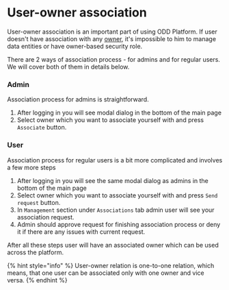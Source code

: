 # User-owner association

User-owner association is an important part of using ODD Platform. If user doesn't have association with any [owner](owners.md), it's impossible to him to manage data entities or have owner-based security role.&#x20;

There are 2 ways of association process - for admins and for regular users. We will cover both of them in details below.

### Admin

Association process for admins is straightforward.&#x20;

1. After logging in you will see modal dialog in the bottom of the main page
2. Select owner which you want to associate yourself with and press `Associate` button.

### User

Association process for regular users is a bit more complicated and involves a few more steps

1. After logging in you will see the same modal dialog as admins in the bottom of the main page
2. Select owner which you want to associate yourself with and press `Send request` button.
3. In `Management` section under `Associations` tab admin user will see your association request.
4. Admin should approve request for finishing association process or deny it if there are any issues with current request.

After all these steps user will have an associated owner which can be used across the platform.

{% hint style="info" %}
User-owner relation is one-to-one relation, which means, that one user can be associated only with one owner and vice versa.
{% endhint %}
